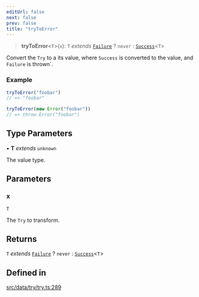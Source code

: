 ```yaml
---
editUrl: false
next: false
prev: false
title: "tryToError"
---
```


> **tryToError**\<`T`\>(`x`): `T` *extends* [`Failure`](/api/type-aliases/failure/) ? `never` : [`Success`](/api/type-aliases/success/)\<`T`\>

Convert the `Try` to a its value, where `Success` is converted to the value, and
`Failure` is thrown`.

### Example
```ts
tryToError("foobar")
// => "foobar"

tryToError(new Error("foobar"))
// => throw Error("foobar")
```

## Type Parameters

• **T** *extends* `unknown`

The value type.

## Parameters

### x

`T`

The `Try` to transform.

## Returns

`T` *extends* [`Failure`](/api/type-aliases/failure/) ? `never` : [`Success`](/api/type-aliases/success/)\<`T`\>

## Defined in

[src/data/try/try.ts:289](https://github.com/skyleague/axioms/blob/75fb1c5c977f1940e84e5cdcef2be336d1fd81da/src/data/try/try.ts#L289)
